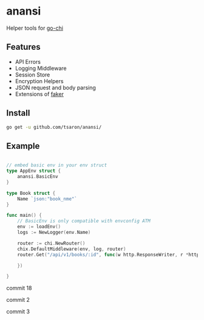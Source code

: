 # anansi

Helper tools for [go-chi](https://github.com/go-chi/chi)

## Features

- API Errors
- Logging Middleware
- Session Store
- Encryption Helpers
- JSON request and body parsing
- Extensions of [faker](github.com/bxcodec/faker/v3)

## Install

```sh
go get -u github.com/tsaron/anansi/
```

## Example

```go

// embed basic env in your env struct
type AppEnv struct {
    anansi.BasicEnv
}

type Book struct {
    Name `json:"book_nme"`
}

func main() {
    // BasicEnv is only compatible with envconfig ATM
    env := loadEnv()
    logs := NewLogger(env.Name)

    router := chi.NewRouter()
    chix.DefaultMiddleware(env, log, router)
    router.Get("/api/v1/books/:id", func(w http.ResponseWriter, r *http.Request) {

    })

}
```

commit 18

commit 2

commit 3

